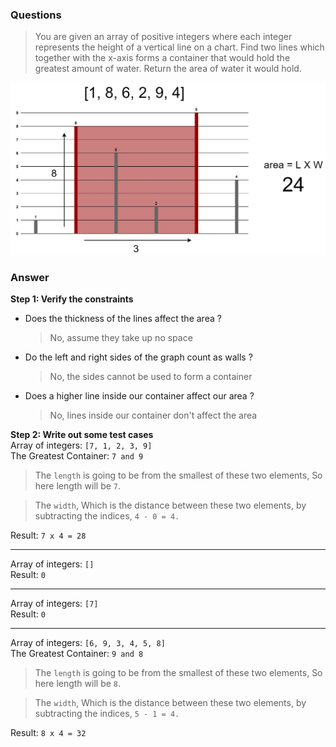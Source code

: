 ### Questions

> You are given an array of positive integers where each integer represents the height of a vertical line on a chart. Find two lines which together with the x-axis forms a container that would hold the greatest amount of water. Return the area of water it would hold.

![Container With Most Water](container-with-most-water.jpg)

### Answer

**Step 1: Verify the constraints** <br>
- Does the thickness of the lines affect the area ? <br>
  > No, assume they take up no space
- Do the left and right sides of the graph count as walls ? <br>
  > No, the sides cannot be used to form a container
- Does a higher line inside our container affect our area ? <br>
  > No, lines inside our container don't affect the area

**Step 2: Write out some test cases** <br>
Array of integers: `[7, 1, 2, 3, 9]` <br>
The Greatest Container: `7 and 9`

> The `length` is going to be from the smallest of these two elements, So here length will be `7`.

> The `width`, Which is the distance between these two elements, by subtracting the indices, `4 - 0 = 4.`

Result: `7 x 4 = 28`

---

Array of integers: `[]` <br>
Result: `0`

---

Array of integers: `[7]` <br>
Result: `0`

---

Array of integers: `[6, 9, 3, 4, 5, 8]` <br>
The Greatest Container: `9 and 8`

> The `length` is going to be from the smallest of these two elements, So here length will be `8`.

> The `width`, Which is the distance between these two elements, by subtracting the indices, `5 - 1 = 4.`

Result: `8 x 4 = 32`
